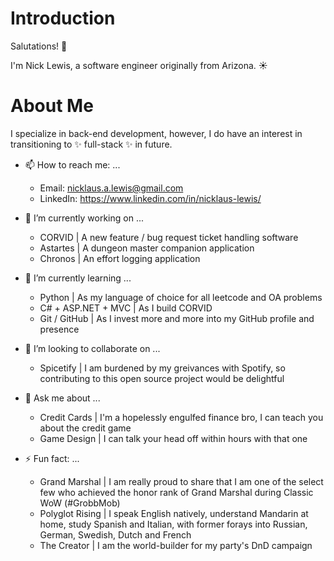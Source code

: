 # Introduction

Salutations! 👋

I'm Nick Lewis, a software engineer originally from Arizona. ☀️

# About Me

I specialize in back-end development, however, I do have an interest in transitioning to ✨ full-stack ✨ in future. 

- 📫 How to reach me: ...
  * Email: nicklaus.a.lewis@gmail.com
  * LinkedIn: https://www.linkedin.com/in/nicklaus-lewis/

- 🔭 I’m currently working on ...
  * CORVID | A new feature / bug request ticket handling software
  * Astartes | A dungeon master companion application
  * Chronos | An effort logging application

- 🌱 I’m currently learning ...
  * Python | As my language of choice for all leetcode and OA problems
  * C# + ASP.NET + MVC | As I build CORVID
  * Git / GitHub | As I invest more and more into my GitHub profile and presence

- 👯 I’m looking to collaborate on ...
  * Spicetify | I am burdened by my greivances with Spotify, so contributing to this open source project would be delightful

- 💬 Ask me about ...
  * Credit Cards | I'm a hopelessly engulfed finance bro, I can teach you about the credit game
  * Game Design | I can talk your head off within hours with that one

- ⚡ Fun fact: ...
  * Grand Marshal | I am really proud to share that I am one of the select few who achieved the honor rank of Grand Marshal during Classic WoW (#GrobbMob)
  * Polyglot Rising | I speak English natively, understand Mandarin at home, study Spanish and Italian, with former forays into Russian, German, Swedish, Dutch and French
  * The Creator | I am the world-builder for my party's DnD campaign

<!--
**Braeburne/Braeburne** is a ✨ _special_ ✨ repository because its `README.md` (this file) appears on your GitHub profile.

Here are some ideas to get you started:

- 🔭 I’m currently working on ...
- 🌱 I’m currently learning ...
- 👯 I’m looking to collaborate on ...
- 🤔 I’m looking for help with ...
- 💬 Ask me about ...
- 📫 How to reach me: ...
- 😄 Pronouns: ...
- ⚡ Fun fact: ...
-->
